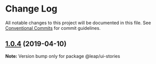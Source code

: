 # Change Log

All notable changes to this project will be documented in this file.
See [Conventional Commits](https://conventionalcommits.org) for commit guidelines.

## [1.0.4](https://github.com/Dhalsimzhao/lerna-rollup/compare/v1.0.3...v1.0.4) (2019-04-10)

**Note:** Version bump only for package @leap/ui-stories
